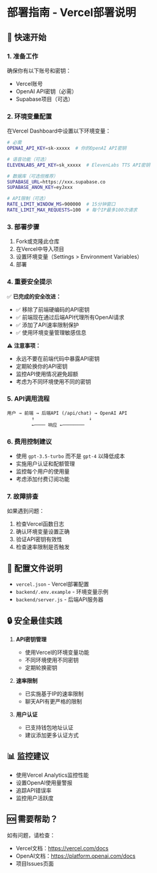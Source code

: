 # 部署指南 - Vercel部署说明

## 🚀 快速开始

### 1. 准备工作

确保你有以下账号和密钥：
- Vercel账号
- OpenAI API密钥（必需）
- Supabase项目（可选）

### 2. 环境变量配置

在Vercel Dashboard中设置以下环境变量：

```bash
# 必需
OPENAI_API_KEY=sk-xxxxx  # 你的OpenAI API密钥

# 语音功能（可选）
ELEVENLABS_API_KEY=sk_xxxxx  # ElevenLabs TTS API密钥

# 数据库（可选但推荐）
SUPABASE_URL=https://xxx.supabase.co
SUPABASE_ANON_KEY=eyJxxx

# API限制（可选）
RATE_LIMIT_WINDOW_MS=900000  # 15分钟窗口
RATE_LIMIT_MAX_REQUESTS=100  # 每个IP最多100次请求
```

### 3. 部署步骤

1. Fork或克隆此仓库
2. 在Vercel中导入项目
3. 设置环境变量（Settings > Environment Variables）
4. 部署

### 4. 重要安全提示

✅ **已完成的安全改进：**
- ✅ 移除了前端硬编码的API密钥
- ✅ 前端现在通过后端API代理所有OpenAI请求
- ✅ 添加了API速率限制保护
- ✅ 使用环境变量管理敏感信息

⚠️ **注意事项：**
- 永远不要在前端代码中暴露API密钥
- 定期轮换你的API密钥
- 监控API使用情况避免超额
- 考虑为不同环境使用不同的密钥

### 5. API调用流程

```
用户 → 前端 → 后端API (/api/chat) → OpenAI API
         ↑                    ↓
         ←──── 响应 ←────────
```

### 6. 费用控制建议

- 使用 `gpt-3.5-turbo` 而不是 `gpt-4` 以降低成本
- 实施用户认证和配额管理
- 监控每个用户的使用量
- 考虑添加付费订阅功能

### 7. 故障排查

如果遇到问题：
1. 检查Vercel函数日志
2. 确认环境变量设置正确
3. 验证API密钥有效性
4. 检查速率限制是否触发

## 📝 配置文件说明

- `vercel.json` - Vercel部署配置
- `backend/.env.example` - 环境变量示例
- `backend/server.js` - 后端API服务器

## 🔒 安全最佳实践

1. **API密钥管理**
   - 使用Vercel的环境变量功能
   - 不同环境使用不同密钥
   - 定期轮换密钥

2. **速率限制**
   - 已实施基于IP的速率限制
   - 聊天API有更严格的限制

3. **用户认证**
   - 已支持钱包地址认证
   - 建议添加更多认证方式

## 📊 监控建议

- 使用Vercel Analytics监控性能
- 设置OpenAI使用量警报
- 追踪API错误率
- 监控用户活跃度

## 🆘 需要帮助？

如有问题，请检查：
- Vercel文档：https://vercel.com/docs
- OpenAI文档：https://platform.openai.com/docs
- 项目Issues页面